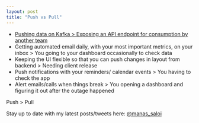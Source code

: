 ```yaml
---
layout: post
title: "Push vs Pull"
---
```


- [Pushing data on Kafka > Exposing an API endpoint for consumption by another team](https://blog.gojekengineering.com/how-kafka-solved-a-culture-problem-at-gojek-600e690e8eb1)
- Getting automated email daily, with your most important metrics, on your inbox > You going to your dashboard occasionally to check data
- Keeping the UI flexible so that you can push changes in layout from backend > Needing client release
- Push notifications with your reminders/ calendar events > You having to check the app
- Alert emails/calls when things break > You opening a dashboard and figuring it out after the outage happened


Push > Pull

Stay up to date with my latest posts/tweets here: [@manas_saloi](http://twitter.com/manas_saloi)

